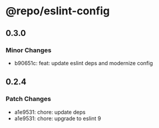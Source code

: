 # @repo/eslint-config

## 0.3.0

### Minor Changes

- b90651c: feat: update eslint deps and modernize config

## 0.2.4

### Patch Changes

- a1e9531: chore: update deps
- a1e9531: chore: upgrade to eslint 9
